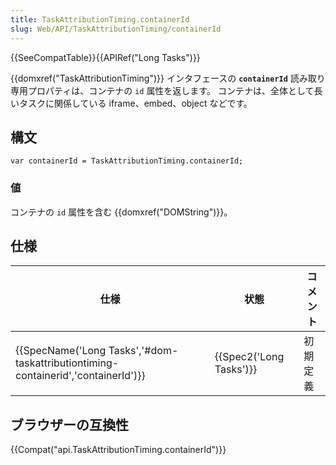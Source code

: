 ```yaml
---
title: TaskAttributionTiming.containerId
slug: Web/API/TaskAttributionTiming/containerId
---
```


{{SeeCompatTable}}{{APIRef("Long Tasks")}}

{{domxref("TaskAttributionTiming")}} インタフェースの **`containerId`** 読み取り専用プロパティは、コンテナの `id` 属性を返します。 コンテナは、全体として長いタスクに関係している iframe、embed、object などです。

## 構文

```
var containerId = TaskAttributionTiming.containerId;
```

### 値

コンテナの `id` 属性を含む {{domxref("DOMString")}}。

## 仕様

| 仕様                                                                                                         | 状態                             | コメント |
| ------------------------------------------------------------------------------------------------------------ | -------------------------------- | -------- |
| {{SpecName('Long Tasks','#dom-taskattributiontiming-containerid','containerId')}} | {{Spec2('Long Tasks')}} | 初期定義 |

## ブラウザーの互換性

{{Compat("api.TaskAttributionTiming.containerId")}}

